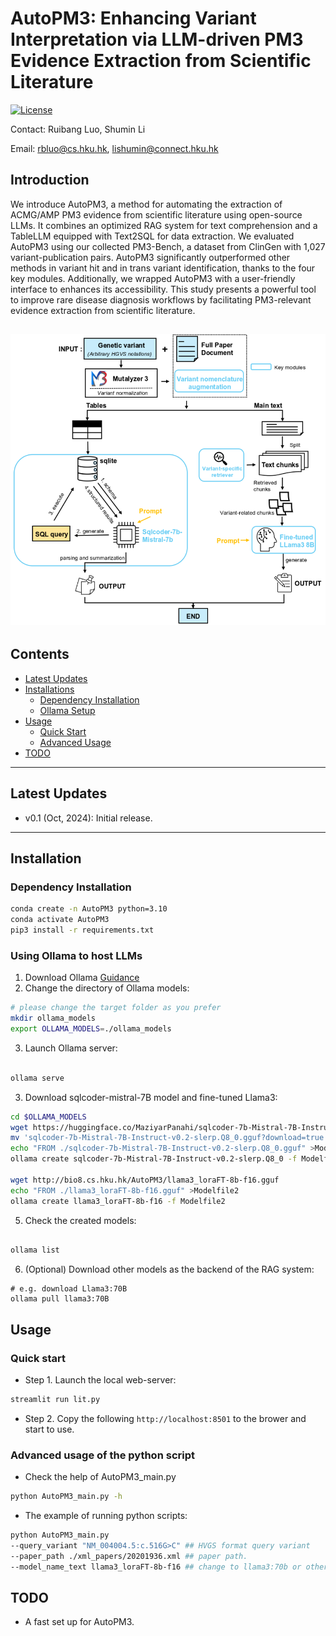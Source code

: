 # AutoPM3: Enhancing Variant Interpretation via LLM-driven PM3 Evidence Extraction from Scientific Literature

[![License](https://img.shields.io/badge/license-MIT-blue)](https://opensource.org/license/mit/) 


Contact: Ruibang Luo, Shumin Li

Email: rbluo@cs.hku.hk, lishumin@connect.hku.hk


## Introduction
We introduce AutoPM3, a method for automating the extraction of ACMG/AMP PM3 evidence from scientific literature using open-source LLMs. It combines an optimized RAG system for text comprehension and a TableLLM equipped with Text2SQL for data extraction. We evaluated AutoPM3 using our collected PM3-Bench, a dataset from ClinGen with 1,027 variant-publication pairs. AutoPM3 significantly outperformed other methods in variant hit and in trans variant identification, thanks to the four key modules. Additionally, we wrapped AutoPM3 with a user-friendly interface to enhances its accessibility. This study presents a powerful tool to improve rare disease diagnosis workflows by facilitating PM3-relevant evidence extraction from scientific literature.

![](./images/img1.png)
---

## Contents

- [Latest Updates](#latest-updates)
- [Installations](#installation)
    - [Dependency Installation](#dependency-installation)
    - [Ollama Setup](#using-ollama-to-host-llms)
- [Usage](#usage)
    - [Quick Start](#quick-start)
    - [Advanced Usage](#advanced-usage-of-the-python-script)
- [TODO](#todo)
---

## Latest Updates
* v0.1 (Oct, 2024): Initial release.
---

## Installation
### Dependency Installation
```bash
conda create -n AutoPM3 python=3.10
conda activate AutoPM3
pip3 install -r requirements.txt
```

### Using Ollama to host LLMs
1. Download Ollama [Guidance](https://github.com/ollama/ollama)  
2. Change the directory of Ollama models:
```bash
# please change the target folder as you prefer
mkdir ollama_models
export OLLAMA_MODELS=./ollama_models
```

3. Launch Ollama server:

```bash

ollama serve

```

3. Download sqlcoder-mistral-7B model and fine-tuned Llama3:
```bash
cd $OLLAMA_MODELS
wget https://huggingface.co/MaziyarPanahi/sqlcoder-7b-Mistral-7B-Instruct-v0.2-slerp-GGUF/resolve/main/sqlcoder-7b-Mistral-7B-Instruct-v0.2-slerp.Q8_0.gguf?download=true
mv 'sqlcoder-7b-Mistral-7B-Instruct-v0.2-slerp.Q8_0.gguf?download=true' 'sqlcoder-7b-Mistral-7B-Instruct-v0.2-slerp.Q8_0.gguf'
echo "FROM ./sqlcoder-7b-Mistral-7B-Instruct-v0.2-slerp.Q8_0.gguf" >Modelfile1
ollama create sqlcoder-7b-Mistral-7B-Instruct-v0.2-slerp.Q8_0 -f Modelfile1

wget http://bio8.cs.hku.hk/AutoPM3/llama3_loraFT-8b-f16.gguf
echo "FROM ./llama3_loraFT-8b-f16.gguf" >Modelfile2
ollama create llama3_loraFT-8b-f16 -f Modelfile2

```

5. Check the created models:

```bash

ollama list

```

6. (Optional) Download other models as the backend of the RAG system:
```
# e.g. download Llama3:70B
ollama pull llama3:70B

```

## Usage

### Quick start

* Step 1. Launch the local web-server:
```bash
streamlit run lit.py
```
* Step 2. Copy the following `http://localhost:8501` to the brower and start to use.

### Advanced usage of the python script

* Check the help of AutoPM3_main.py
```bash
python AutoPM3_main.py -h
```
* The example of running python scripts: 
```bash
python AutoPM3_main.py 
--query_variant "NM_004004.5:c.516G>C" ## HVGS format query variant
--paper_path ./xml_papers/20201936.xml ## paper path.
--model_name_text llama3_loraFT-8b-f16 ## change to llama3:70b or other hosted models as the backend of RAG as you prefer, noted that you need pull the model in Ollama in advance.
```

## TODO
* A fast set up for AutoPM3.